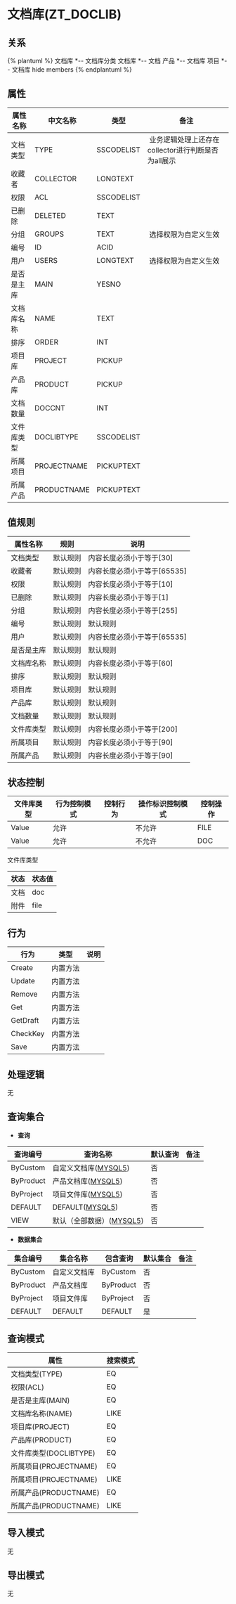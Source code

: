 # 文档库(ZT_DOCLIB)

  

## 关系
{% plantuml %}
文档库 *-- 文档库分类 
文档库 *-- 文档 
产品 *-- 文档库 
项目 *-- 文档库 
hide members
{% endplantuml %}

## 属性

| 属性名称        |    中文名称    | 类型     |  备注  |
| --------   |------------| -----   |  -------- | 
|文档类型|TYPE|SSCODELIST|&nbsp;业务逻辑处理上还存在collector进行判断是否为all展示|
|收藏者|COLLECTOR|LONGTEXT|&nbsp;|
|权限|ACL|SSCODELIST|&nbsp;|
|已删除|DELETED|TEXT|&nbsp;|
|分组|GROUPS|TEXT|&nbsp;选择权限为自定义生效|
|编号|ID|ACID|&nbsp;|
|用户|USERS|LONGTEXT|&nbsp;选择权限为自定义生效|
|是否是主库|MAIN|YESNO|&nbsp;|
|文档库名称|NAME|TEXT|&nbsp;|
|排序|ORDER|INT|&nbsp;|
|项目库|PROJECT|PICKUP|&nbsp;|
|产品库|PRODUCT|PICKUP|&nbsp;|
|文档数量|DOCCNT|INT|&nbsp;|
|文件库类型|DOCLIBTYPE|SSCODELIST|&nbsp;|
|所属项目|PROJECTNAME|PICKUPTEXT|&nbsp;|
|所属产品|PRODUCTNAME|PICKUPTEXT|&nbsp;|

## 值规则
| 属性名称    | 规则    |  说明  |
| --------   |------------| ----- | 
|文档类型|默认规则|内容长度必须小于等于[30]|
|收藏者|默认规则|内容长度必须小于等于[65535]|
|权限|默认规则|内容长度必须小于等于[10]|
|已删除|默认规则|内容长度必须小于等于[1]|
|分组|默认规则|内容长度必须小于等于[255]|
|编号|默认规则|默认规则|
|用户|默认规则|内容长度必须小于等于[65535]|
|是否是主库|默认规则|默认规则|
|文档库名称|默认规则|内容长度必须小于等于[60]|
|排序|默认规则|默认规则|
|项目库|默认规则|默认规则|
|产品库|默认规则|默认规则|
|文档数量|默认规则|默认规则|
|文件库类型|默认规则|内容长度必须小于等于[200]|
|所属项目|默认规则|内容长度必须小于等于[90]|
|所属产品|默认规则|内容长度必须小于等于[90]|

## 状态控制

|文件库类型|行为控制模式| 控制行为 | 操作标识控制模式 | 控制操作 |
| --------   | ------------|------------|------------|------------|
|Value| 允许|  | 不允许 | FILE<br> |
|Value| 允许|  | 不允许 | DOC<br> |

文件库类型

| 状态        |    状态值   |
| --------   |------------|
|文档|doc|
|附件|file|

## 行为
| 行为    | 类型    |  说明  |
| --------   |------------| ----- | 
|Create|内置方法|&nbsp;|
|Update|内置方法|&nbsp;|
|Remove|内置方法|&nbsp;|
|Get|内置方法|&nbsp;|
|GetDraft|内置方法|&nbsp;|
|CheckKey|内置方法|&nbsp;|
|Save|内置方法|&nbsp;|

## 处理逻辑
无

## 查询集合

* **查询**

| 查询编号 | 查询名称       | 默认查询 |   备注|
| --------  | --------   | --------   | ----- |
|ByCustom|自定义文档库([MYSQL5](../../appendix/query_MYSQL5.md#DocLib_ByCustom))|否|&nbsp;|
|ByProduct|产品文档库([MYSQL5](../../appendix/query_MYSQL5.md#DocLib_ByProduct))|否|&nbsp;|
|ByProject|项目文件库([MYSQL5](../../appendix/query_MYSQL5.md#DocLib_ByProject))|否|&nbsp;|
|DEFAULT|DEFAULT([MYSQL5](../../appendix/query_MYSQL5.md#DocLib_Default))|否|&nbsp;|
|VIEW|默认（全部数据）([MYSQL5](../../appendix/query_MYSQL5.md#DocLib_View))|否|&nbsp;|

* **数据集合**

| 集合编号 | 集合名称   |  包含查询  | 默认集合 |   备注|
| --------  | --------   | -------- | --------   | ----- |
|ByCustom|自定义文档库|ByCustom|否|&nbsp;|
|ByProduct|产品文档库|ByProduct|否|&nbsp;|
|ByProject|项目文件库|ByProject|否|&nbsp;|
|DEFAULT|DEFAULT|DEFAULT|是|&nbsp;|

## 查询模式
| 属性      |    搜索模式     |
| --------   |------------|
|文档类型(TYPE)|EQ|
|权限(ACL)|EQ|
|是否是主库(MAIN)|EQ|
|文档库名称(NAME)|LIKE|
|项目库(PROJECT)|EQ|
|产品库(PRODUCT)|EQ|
|文件库类型(DOCLIBTYPE)|EQ|
|所属项目(PROJECTNAME)|EQ|
|所属项目(PROJECTNAME)|LIKE|
|所属产品(PRODUCTNAME)|EQ|
|所属产品(PRODUCTNAME)|LIKE|

## 导入模式
无


## 导出模式
无
